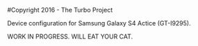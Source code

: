 #Copyright 2016 - The Turbo Project

Device configuration for Samsung Galaxy S4 Actice (GT-I9295).

WORK IN PROGRESS. WILL EAT YOUR CAT.
